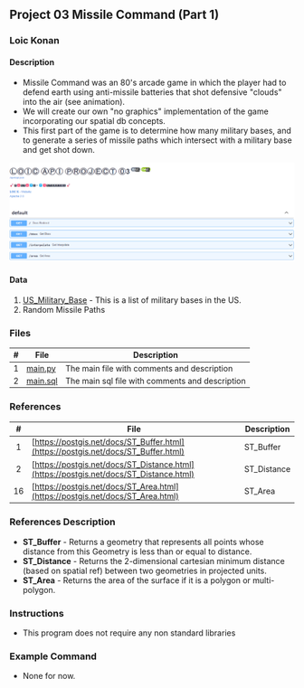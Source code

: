 ## Project 03  Missile Command (Part 1)

### Loic Konan

#### Description

- Missile Command was an 80's arcade game in which the player had to defend earth using anti-missile batteries that shot defensive "clouds" into the air (see animation).
- We will create our own "no graphics" implementation of the game incorporating our spatial db concepts.
- This first part of the game is to determine how many military bases, and to generate a series of missile paths which intersect with a military base and get shot down.

<img src="pic.png">

#### Data

1. [US_Military_Base](US_Military_Bases) - This is a list of military bases in the US.
2. Random Missile Paths

### Files

|   #   | File                 | Description                                     |
| :---: | -------------------- | ----------------------------------------------- |
|   1   | [main.py](main.py)   | The main file with comments and description     |
|   2   | [main.sql](main.sql) | The main sql file with comments and description |

### References

|   #   | File                                                                                   | Description |
| :---: | -------------------------------------------------------------------------------------- | ----------- |
|   1   | [https://postgis.net/docs/ST_Buffer.html](https://postgis.net/docs/ST_Buffer.html)     | ST_Buffer   |
|   2   | [https://postgis.net/docs/ST_Distance.html](https://postgis.net/docs/ST_Distance.html) | ST_Distance |
|  16   | [https://postgis.net/docs/ST_Area.html](https://postgis.net/docs/ST_Area.html)         | ST_Area     |

### References Description

- **ST_Buffer** - Returns a geometry that represents all points whose distance from this Geometry is less than or equal to distance.
- **ST_Distance** - Returns the 2-dimensional cartesian minimum distance (based on spatial ref) between two geometries in projected units.
- **ST_Area** - Returns the area of the surface if it is a polygon or multi-polygon.

### Instructions

- This program does not require any non standard libraries

### Example Command

- None for now.
